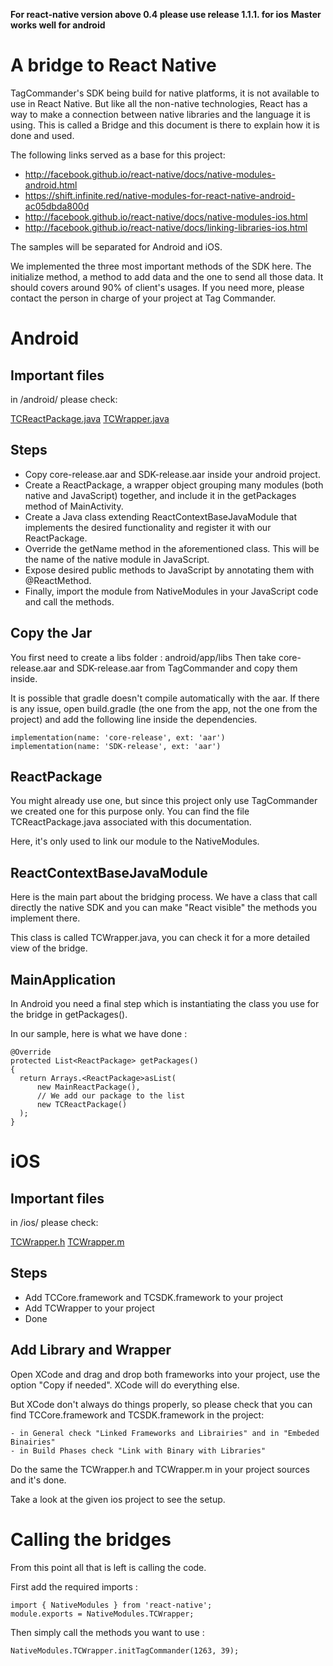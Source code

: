 **For react-native version above 0.4 please use release 1.1.1. for ios**
**Master works well for android**

A bridge to React Native
========================

TagCommander's SDK being build for native platforms, it is not available to use in React Native. But like all the non-native technologies, React has a way to make a connection between native libraries and the language it is using. This is called a Bridge and this document is there to explain how it is done and used.


The following links served as a base for this project: 

* http://facebook.github.io/react-native/docs/native-modules-android.html
* https://shift.infinite.red/native-modules-for-react-native-android-ac05dbda800d
* http://facebook.github.io/react-native/docs/native-modules-ios.html
* http://facebook.github.io/react-native/docs/linking-libraries-ios.html

The samples will be separated for Android and iOS.

We implemented the three most important methods of the SDK here. The initialize method, a method to add data and the one to send all those data. It should covers around 90% of client's usages. If you need more, please contact the person in charge of your project at Tag Commander.

Android
=======

Important files
---------------

in /android/ please check:

[TCReactPackage.java](https://github.com/TagCommander/ReactNativeBridge/tree/master/android/app/src/main/java/com/tcwithreact/TCReactPackage.java)
[TCWrapper.java](https://github.com/TagCommander/ReactNativeBridge/tree/master/android/app/src/main/java/com/tcwithreact/TCWrapper.java)

Steps
-----

* Copy core-release.aar and SDK-release.aar inside your android project.
* Create a ReactPackage, a wrapper object grouping many modules (both native and JavaScript) together, and include it in the getPackages method of MainActivity.
* Create a Java class extending ReactContextBaseJavaModule that implements the desired functionality and register it with our ReactPackage.
* Override the getName method in the aforementioned class. This will be the name of the native module in JavaScript.
* Expose desired public methods to JavaScript by annotating them with @ReactMethod.
* Finally, import the module from NativeModules in your JavaScript code and call the methods.

Copy the Jar
------------

You first need to create a libs folder : android/app/libs
Then take core-release.aar and SDK-release.aar from TagCommander and copy them inside.

It is possible that gradle doesn't compile automatically with the aar. If there is any issue, open build.gradle (the one from the app, not the one from the project)
and add the following line inside the dependencies.

    implementation(name: 'core-release', ext: 'aar')
    implementation(name: 'SDK-release', ext: 'aar')

ReactPackage
------------

You might already use one, but since this project only use TagCommander we created one for this purpose only. You can find the file TCReactPackage.java associated with this documentation.

Here, it's only used to link our module to the NativeModules.

ReactContextBaseJavaModule
--------------------------

Here is the main part about the bridging process. We have a class that call directly the native SDK and you can make "React visible" the methods you implement there.

This class is called TCWrapper.java, you can check it for a more detailed view of the bridge.

MainApplication
---------------

In Android you need a final step which is instantiating the class you use for the bridge in getPackages().

In our sample, here is what we have done :

    @Override
    protected List<ReactPackage> getPackages()
    {
      return Arrays.<ReactPackage>asList(
          new MainReactPackage(),
          // We add our package to the list
          new TCReactPackage()
      );
    }

iOS
===

Important files
---------------

in /ios/ please check:

[TCWrapper.h](https://github.com/TagCommander/ReactNativeBridge/blob/master/ios/TCWrapper.h)
[TCWrapper.m](https://github.com/TagCommander/ReactNativeBridge/blob/master/ios/TCWrapper.m)

Steps
-----

* Add TCCore.framework and TCSDK.framework to your project
* Add TCWrapper to your project
* Done


Add Library and Wrapper
-----------------------

Open XCode and drag and drop both frameworks into your project, use the option "Copy if needed". XCode will do everything else.

But XCode don't always do things properly, so please check that you can find TCCore.framework and TCSDK.framework in the project:

    - in General check "Linked Frameworks and Librairies" and in "Embeded Binairies"
    - in Build Phases check "Link with Binary with Libraries"

Do the same the TCWrapper.h and TCWrapper.m in your project sources and it's done.

Take a look at the given ios project to see the setup.

Calling the bridges
===================

From this point all that is left is calling the code.

First add the required imports :

	import { NativeModules } from 'react-native';
	module.exports = NativeModules.TCWrapper;

Then simply call the methods you want to use :

	NativeModules.TCWrapper.initTagCommander(1263, 39);

